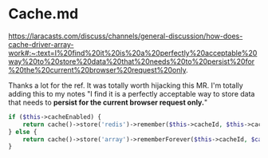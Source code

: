 # Cache.md

https://laracasts.com/discuss/channels/general-discussion/how-does-cache-driver-array-work#:~:text=I%20find%20it%20is%20a%20perfectly%20acceptable%20way%20to%20store%20data%20that%20needs%20to%20persist%20for%20the%20current%20browser%20request%20only.

Thanks a lot for the ref. It was totally worth hijacking this MR.
I'm totally adding this to my notes
"I find it is a perfectly acceptable way to store data that needs to **persist for the current browser request only.**"

```php
if ($this->cacheEnabled) {
    return cache()->store('redis')->remember($this->cacheId, $this->cacheMinutes, $callback);
} else {
    return cache()->store('array')->rememberForever($this->cacheId, $callback);
}
```

